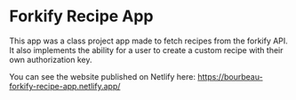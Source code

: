 # Forkify Recipe App

This app was a class project app made to fetch recipes from the forkify API.
It also implements the ability for a user to create a custom recipe with their own authorization key.

You can see the website published on Netlify here:
https://bourbeau-forkify-recipe-app.netlify.app/
